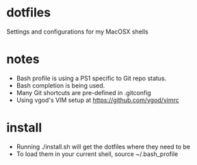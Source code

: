 dotfiles
======================
Settings and configurations for my MacOSX shells

notes
======================
* Bash profile is using a PS1 specific to Git repo status.
* Bash completion is being used.
* Many Git shortcuts are pre-defined in .gitconfig
* Using vgod's VIM setup at https://github.com/vgod/vimrc

install
======================
* Running ./install.sh will get the dotfiles where they need to be
* To load them in your current shell, source ~/.bash_profile
